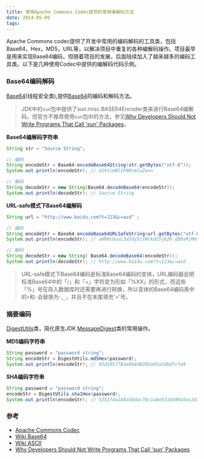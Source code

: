 ```yaml
---
title: 使用Apache Commons Codec提供的常用编解码方法
date: 2014-05-09
tags:
---
```



Apache Commons codec提供了开发中常用的编码解码的工具类，包括Base64，Hex，MD5，URL等，以解决项目中重复的各种编解码操作。项目最早是用来实现Base64编码，但随着项目的发展，后面陆续加入了越来越多的编码工具类。以下是几种使用Codec中提供的编解码代码示例。

### Base64编码解码
[Base64][ref-1](线程安全类),提供[Base64][ref-2]的编码和解码方法。

> JDK中的`sun`包中提供了sun.misc.BASE64Encoder类来进行Base64编解码，但官方不推荐使用`sun`包中的方法，参见[Why Developers Should Not Write Programs That Call 'sun' Packages][ref-5]。
>

**Base64编解码字符串**
```java
String str = "Source String";

// 编码
String encodeStr = Base64.encodeBase64String(str.getBytes("utf-8"));
System.out.println(encodeStr); // U291cmNlIFN0cmluZw==

// 解码
String decodeStr = new String(Base64.decodeBase64(encodeStr));
System.out.println(decodeStr); // Source String
```
**URL-safe模式下Base64编解码**
```java
String url = "http://www.baidu.com?t=123&c=asd" ;

// 编码
String encodeStr = Base64.encodeBase64URLSafeString(url.getBytes("utf-8"));
System.out.println(encodeStr); // aHR0cDovL3d3dy5iYWlkdS5jb20_dD0xMjMmYz1hc2Q

// 解码
String decodeStr = new String( Base64.decodeBase64(encodeStr));
System.out.println(decodeStr); // http://www.baidu.com?t=123&c=asd
```

>URL-safe模式下Base64编码是标准Base64编码的变体，URL编码器会把标准Base64中的「/」和「+」字符变为形如「%XX」的形式，而这些「%」号在存入数据库时还需要再进行转换，所以变体的Base64编码表中的`+`和`-`会替换为`-`,`_`，并且不在末尾填充'='号。

### 摘要编码

[DigestUtils][ref-3]类，简化原生JDK [MessageDigest][ref-4]类的常用操作。

**MD5编码字符串**
```java
String password = "password string";
String encodeStr = DigestUtils.md5Hex(password);
System.out.println(encodeStr); // 03d105778ae0b4d8205a05a5dbdfcfe9
```
**SHA编码字符串**
```java
String password = "password string";
encodeStr = DigestUtils.sha1Hex(password);
System.out.println(encodeStr); // 5251fda188a58dac70c1a8e531b690a5ac2d3527
```
### 参考

+ [Apache Commons Codec](http://commons.apache.org/proper/commons-codec/)
+ [Wiki Base64][ref-2]
+ [Wiki ASCII](http://zh.wikipedia.org/wiki/ASCII)
+ [Why Developers Should Not Write Programs That Call 'sun' Packages][ref-5]

[ref-1]: http://commons.apache.org/proper/commons-codec/apidocs/org/apache/commons/codec/binary/Base64.html
[ref-2]: http://zh.wikipedia.org/wiki/Base64
[ref-3]: http://commons.apache.org/proper/commons-codec/apidocs/org/apache/commons/codec/digest/DigestUtils.html
[ref-4]: http://download.oracle.com/javase/6/docs/api/java/security/MessageDigest.html
[ref-5]: http://www.oracle.com/technetwork/java/faq-sun-packages-142232.html
